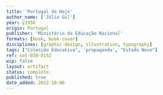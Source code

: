 ```yaml
---
title: 'Portugal de Hoje'
author_name: ['Júlio Gil']
year: y1956
origin: Portugal
publisher: 'Ministério da Educação Nacional'
formats: [book, book-cover]
disciplines: [graphic-design, illustration, typography]
tags: ["Colecção Educativa", 'propaganda', "Estado Novo"]
ref: sol-030-0152
wip: false
layout: artifact
status: complete
published: true
date_added: 2022-10-06
---
```

